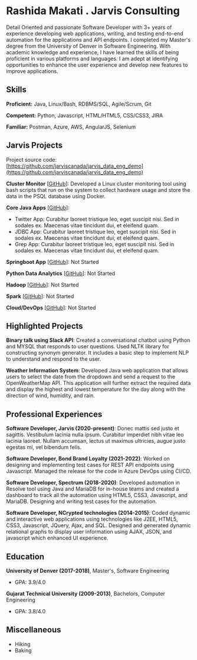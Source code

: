 # Rashida Makati . Jarvis Consulting

Detail Oriented and passionate Software Developer with 3+ years of experience developing web applications, writing, and testing end-to-end automation for the applications and API endpoints. I completed my Master's degree from the University of Denver in Software Engineering. With academic knowledge and experience, I have learned the skills of being proficient in various platforms and languages. I am adept at identifying opportunities to enhance the user experience and develop new features to improve applications.

## Skills

**Proficient:** Java, Linux/Bash, RDBMS/SQL, Agile/Scrum, Git

**Competent:** Python, Javascript, HTML/HTML5, CSS/CSS3, JIRA

**Familiar:** Postman, Azure, AWS, AngularJS, Selenium

## Jarvis Projects

Project source code: [https://github.com/jarviscanada/jarvis_data_eng_demo](https://github.com/jarviscanada/jarvis_data_eng_demo)


**Cluster Monitor** [[GitHub](https://github.com/jarviscanada/jarvis_data_eng_demo/tree/master/linux_sql)]: Developed a Linux cluster monitoring tool using bash scripts that run on the system to collect hardware usage and store the data in the PSQL database using Docker.

**Core Java Apps** [[GitHub](https://github.com/jarviscanada/jarvis_data_eng_demo/tree/master/core_java)]:
      
  - Twitter App: Curabitur laoreet tristique leo, eget suscipit nisi. Sed in sodales ex. Maecenas vitae tincidunt dui, et eleifend quam.
  - JDBC App: Curabitur laoreet tristique leo, eget suscipit nisi. Sed in sodales ex. Maecenas vitae tincidunt dui, et eleifend quam.
  - Grep App: Curabitur laoreet tristique leo, eget suscipit nisi. Sed in sodales ex. Maecenas vitae tincidunt dui, et eleifend quam.

**Springboot App** [[GitHub](https://github.com/jarviscanada/jarvis_data_eng_demo/tree/master/springboot)]: Not Started

**Python Data Analytics** [[GitHub](https://github.com/jarviscanada/jarvis_data_eng_demo/tree/master/python_data_anlytics)]: Not Started

**Hadoop** [[GitHub](https://github.com/jarviscanada/jarvis_data_eng_demo/tree/master/hadoop)]: Not Started

**Spark** [[GitHub](https://github.com/jarviscanada/jarvis_data_eng_demo/tree/master/spark)]: Not Started

**Cloud/DevOps** [[GitHub](https://github.com/jarviscanada/jarvis_data_eng_demo/tree/master/cloud_devops)]: Not Started


## Highlighted Projects
**Binary talk using Slack API**: Created a conversational chatbot using Python and MYSQL that responds to user questions. Used NLTK library for constructing synonym generator. It includes a basic step to implement NLP to understand and respond to the user.

**Weather Information System**: Developed Java web application that allows users to select the date from the dropdown and send a request to the OpenWeatherMap API. This application will further extract the required data and display the highest and lowest temperature for the day along with the direction of wind, humidity, and rain.


## Professional Experiences

**Software Developer, Jarvis (2020-present)**: Donec mattis sed justo et sagittis. Vestibulum lacinia nulla ipsum. Curabitur imperdiet nibh vitae leo lacinia laoreet. Nullam accumsan, lectus ut maximus ultricies, augue justo egestas mi, vel bibendum felis.

**Software Developer, Bond Brand Loyalty (2021-2022)**: Worked on designing and implementing test cases for REST API endpoints using Javascript. Managed the release for the code in Azure DevOps using CI/CD.

**Software Developer, Spectrum (2018-2020)**: Developed automation in Resolve tool using Java and MariaDB for in-house teams and created a dashboard to track all the automation using HTML5, CSS3, Javascript, and MariaDB. Designing and writing test cases for the automation.

**Software Developer, NCrypted technologies (2014-2015)**: Coded dynamic and interactive web applications using technologies like J2EE, HTML5, CSS3, Javascript, JQuery, Ajax, and SQL. Designed and generated dynamic relational graphs to display user information using AJAX, JSON, and javascript which enhanced UI experience.


## Education
**University of Denver (2017-2018)**, Master's, Software Engineering
- GPA: 3.9/4.0

**Gujarat Technical University (2009-2013)**, Bachelors, Computer Engineering
- GPA: 3.8/4.0


## Miscellaneous
- Hiking
- Baking